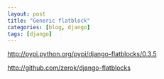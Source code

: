 ```yaml
---
layout: post
title: "Generic flatblock"
categories: [blog, django]
tags: [django]
---
```


http://pypi.python.org/pypi/django-flatblocks/0.3.5

http://github.com/zerok/django-flatblocks

